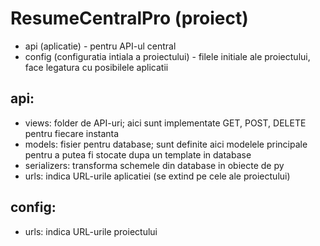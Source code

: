 # ResumeCentralPro (proiect)

- api (aplicatie) - pentru API-ul central 
- config (configuratia intiala a proiectului) - filele initiale ale proiectului, face legatura cu posibilele aplicatii

## api: 
- views: folder de API-uri; aici sunt implementate GET, POST, DELETE pentru fiecare instanta
- models: fisier pentru database; sunt definite aici modelele principale pentru a putea fi stocate dupa un template in database
- serializers: transforma schemele din database in obiecte de py
- urls: indica URL-urile aplicatiei (se extind pe cele ale proiectului)  

## config:
- urls: indica URL-urile proiectului
